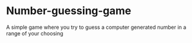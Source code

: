# Number-guessing-game
A simple game where you try to guess a computer generated number in a range of your choosing
